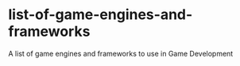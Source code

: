 # list-of-game-engines-and-frameworks
A list of game engines and frameworks to use in Game Development
